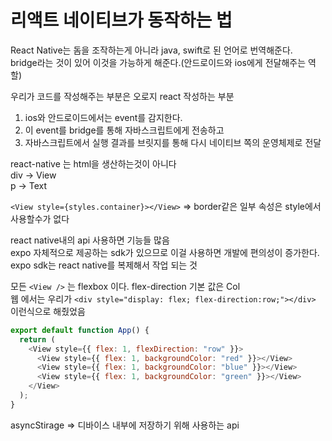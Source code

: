 # 리액트 네이티브가 동작하는 법
 
React Native는 돔을 조작하는게 아니라 java, swift로 된 언어로 번역해준다.   
bridge라는 것이 있어 이것을 가능하게 해준다.(안드로이드와 ios에게 전달해주는 역할)

우리가 코드를 작성해주는 부분은 오로지 react 작성하는 부분  

1. ios와 안드로이드에서는 event를 감지한다.
2. 이 event를 bridge를 통해 자바스크립트에게 전송하고
3. 자바스크립트에서 실행 결과를 브릿지를 통해 다시 네이티브 쪽의 운영체제로 전달


react-native 는 html을 생산하는것이 아니다   
div -> View   
p -> Text   


`<View style={styles.container}></View>` => border같은 일부 속성은 style에서 사용할수가 없다


react native내의 api 사용하면 기능들 많음  
expo 자체적으로 제공하는 sdk가 있으므로 이걸 사용하면 개발에 편의성이 증가한다.  
expo sdk는 react native를 복제해서 작업 되는 것  


모든 `<View />` 는 flexbox 이다. flex-direction 기본 값은 Col   
웹 에서는 우리가 `<div style="display: flex; flex-direction:row;"></div>` 이런식으로 해줬었음

```js
export default function App() {
  return (
    <View style={{ flex: 1, flexDirection: "row" }}>
      <View style={{ flex: 1, backgroundColor: "red" }}></View>
      <View style={{ flex: 1, backgroundColor: "blue" }}></View>
      <View style={{ flex: 1, backgroundColor: "green" }}></View>
    </View>
  );
}
```


asyncStirage => 디바이스 내부에 저장하기 위해 사용하는 api